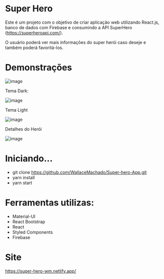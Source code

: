 # Super Hero

Este é um projeto com o objetivo de criar aplicação web utilizando React.js, banco de dados com Firebase e consumindo a  API SuperHero (https://superheroapi.com/). 

O usuário poderá ver mais informações do super herói caso deseje e também poderá favoritá-los.

# Demonstrações 

![image](https://user-images.githubusercontent.com/64056460/117180225-59594400-adaa-11eb-889c-0c634a961456.png)

Tema Dark:

![image](https://user-images.githubusercontent.com/64056460/117180466-94f40e00-adaa-11eb-9494-6042669086ab.png)

Tema Light


![image](https://user-images.githubusercontent.com/64056460/117180587-b48b3680-adaa-11eb-8afd-f6598bc465d0.png)

Detalhes do Herói

![image](https://user-images.githubusercontent.com/64056460/117180747-e43a3e80-adaa-11eb-8b56-50f3fa8f9c94.png)


# Iniciando...
* git clone https://github.com/WallaceMachado/Super-hero-App.git
* yarn install
* yarn start


# Ferramentas utilizas:

* Material-UI
* React Bootstrap
* React
* Styled Components
* Firebase

# Site

https://super-hero-wm.netlify.app/




